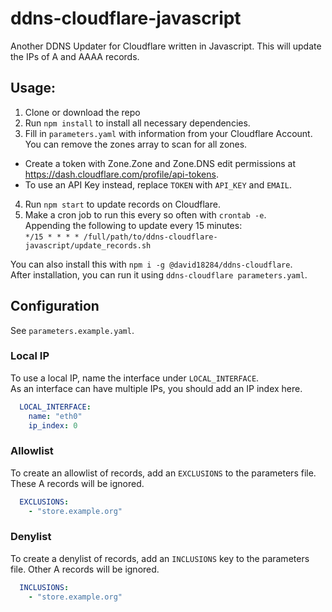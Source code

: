 # ddns-cloudflare-javascript
Another DDNS Updater for Cloudflare written in Javascript.
This will update the IPs of A and AAAA records.

## Usage:
1. Clone or download the repo
2. Run `npm install` to install all necessary dependencies.
3. Fill in `parameters.yaml` with information from your Cloudflare Account. You can remove the zones array to scan for all zones.
  * Create a token with Zone.Zone and Zone.DNS edit permissions at https://dash.cloudflare.com/profile/api-tokens.
  * To use an API Key instead, replace `TOKEN` with `API_KEY` and `EMAIL`.
4. Run `npm start` to update records on Cloudflare.
5. Make a cron job to run this every so often with `crontab -e`.  
   Appending the following to update every 15 minutes:  
   `*/15 * * * * /full/path/to/ddns-cloudflare-javascript/update_records.sh`

You can also install this with `npm i -g @david18284/ddns-cloudflare`.  
After installation, you can run it using `ddns-cloudflare parameters.yaml`.

## Configuration
See `parameters.example.yaml`.

### Local IP
To use a local IP, name the interface under `LOCAL_INTERFACE`.  
As an interface can have multiple IPs, you should add an IP index here.
```yaml
  LOCAL_INTERFACE:
    name: "eth0"
    ip_index: 0
```

### Allowlist
To create an allowlist of records, add an `EXCLUSIONS` to the parameters file. These A records will be ignored.
```yaml
  EXCLUSIONS:
    - "store.example.org"
```

### Denylist
To create a denylist of records, add an `INCLUSIONS` key to the parameters file. Other A records will be ignored.
```yaml
  INCLUSIONS:
    - "store.example.org"
```
